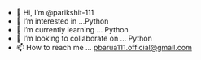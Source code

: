 - 👋 Hi, I’m @parikshit-111
- 👀 I’m interested in ...Python
- 🌱 I’m currently learning ... Python
- 💞️ I’m looking to collaborate on ... Python
- 📫 How to reach me ... pbarua111.official@gmail.com

<!---
parikshit-111/parikshit-111 is a ✨ special ✨ repository because its `README.md` (this file) appears on your GitHub profile.
You can click the Preview link to take a look at your changes.
--->
